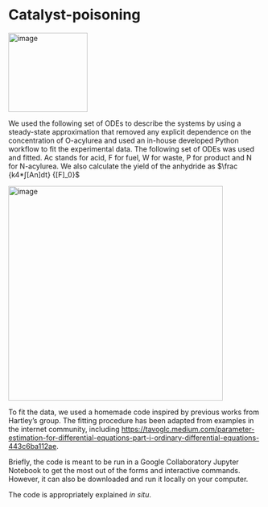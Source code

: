 # Catalyst-poisoning

<img width="157" alt="image" src="https://github.com/BoekhovenLab/Catalyst-poisoning/assets/78074696/1c2a04f4-f516-441d-a5d7-e50091771ae0">

We used the following set of ODEs to describe the systems by using a steady-state approximation that removed any explicit dependence on the concentration of O-acylurea and used an in-house developed Python workflow to fit the experimental data. 
The following set of ODEs was used and fitted. Ac stands for acid, F for fuel, W for waste, P for product and N for N-acylurea.
We also calculate the yield of the anhydride as $\frac {k4*∫[An]dt} {[F]_0}$


<img width="426" alt="image" src="https://github.com/BoekhovenLab/Catalyst-poisoning/assets/78074696/f6b43be1-3d00-4ab1-ab25-57bd44332cb2">


To fit the data, we used a homemade code inspired by previous works from Hartley’s group. The fitting procedure has been adapted from examples in the internet community, including https://tavoglc.medium.com/parameter-estimation-for-differential-equations-part-i-ordinary-differential-equations-443c6ba112ae.

Briefly, the code is meant to be run in a Google Collaboratory Jupyter Notebook to get the most out of the forms and interactive commands. However, it can also be downloaded and run it locally on your computer. 

The code is appropriately explained _in situ_. 

